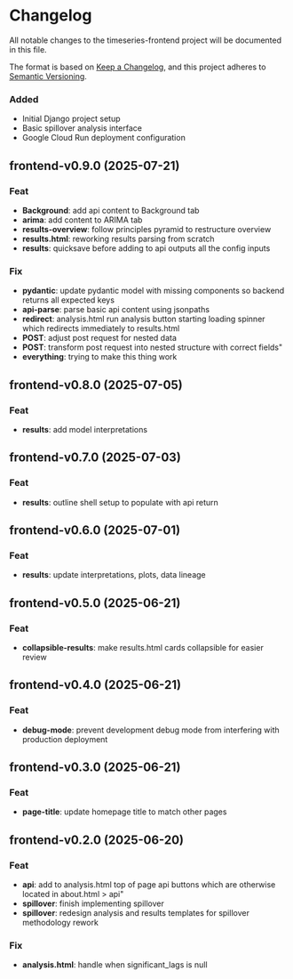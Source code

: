 # Changelog

All notable changes to the timeseries-frontend project will be documented in this file.

The format is based on [Keep a Changelog](https://keepachangelog.com/en/1.0.0/),
and this project adheres to [Semantic Versioning](https://semver.org/spec/v2.0.0.html).


### Added
- Initial Django project setup
- Basic spillover analysis interface
- Google Cloud Run deployment configuration
## frontend-v0.9.0 (2025-07-21)

### Feat

- **Background**: add api content to Background tab
- **arima**: add content to ARIMA tab
- **results-overview**: follow principles pyramid to restructure overview
- **results.html**: reworking results parsing from scratch
- **results**: quicksave before adding to api outputs all the config inputs

### Fix

- **pydantic**: update pydantic model with missing components so backend returns all expected keys
- **api-parse**: parse basic api content using jsonpaths
- **redirect**: analysis.html run analysis button starting loading spinner which redirects immediately to results.html
- **POST**: adjust post request for nested data
- **POST**: transform post request into nested structure with correct fields"
- **everything**: trying to make this thing work

## frontend-v0.8.0 (2025-07-05)

### Feat

- **results**: add model interpretations

## frontend-v0.7.0 (2025-07-03)

### Feat

- **results**: outline shell setup to populate with api return

## frontend-v0.6.0 (2025-07-01)

### Feat

- **results**: update interpretations, plots, data lineage

## frontend-v0.5.0 (2025-06-21)

### Feat

- **collapsible-results**: make results.html cards collapsible for easier review

## frontend-v0.4.0 (2025-06-21)

### Feat

- **debug-mode**: prevent development debug mode from interfering with production deployment

## frontend-v0.3.0 (2025-06-21)

### Feat

- **page-title**: update homepage title to match other pages

## frontend-v0.2.0 (2025-06-20)

### Feat

- **api**: add to analysis.html top of page api buttons which are otherwise located in about.html > api"
- **spillover**: finish implementing spillover
- **spillover**: redesign analysis and results templates for spillover methodology rework

### Fix

- **analysis.html**: handle when significant_lags is null
